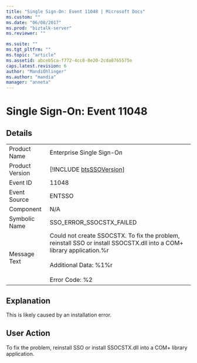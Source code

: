```yaml
---
title: "Single Sign-On: Event 11048 | Microsoft Docs"
ms.custom: ""
ms.date: "06/08/2017"
ms.prod: "biztalk-server"
ms.reviewer: ""

ms.suite: ""
ms.tgt_pltfrm: ""
ms.topic: "article"
ms.assetid: abceb5ca-f772-4cc8-8e20-2cda8765575e
caps.latest.revision: 6
author: "MandiOhlinger"
ms.author: "mandia"
manager: "anneta"
---
```

# Single Sign-On: Event 11048
## Details  
  
|                 |                                                                                                                                                                                    |
|-----------------|------------------------------------------------------------------------------------------------------------------------------------------------------------------------------------|
|  Product Name   |                                                                             Enterprise Single Sign-On                                                                              |
| Product Version |                                                            [!INCLUDE [btsSSOVersion](../includes/btsssoversion-md.md)]                                                             |
|    Event ID     |                                                                                       11048                                                                                        |
|  Event Source   |                                                                                       ENTSSO                                                                                       |
|    Component    |                                                                                        N/A                                                                                         |
|  Symbolic Name  |                                                                              SSO_ERROR_SSOCSTX_FAILED                                                                              |
|  Message Text   | Could not create SSOCSTX. To fix the problem, reinstall SSO or install SSOCSTX.dll into a COM+ library application.%r<br /><br /> Additional Data: %1%r<br /><br /> Error Code: %2 |
  
## Explanation  
 This is likely caused by an installation error.  
  
## User Action  
 To fix the problem, reinstall SSO or install SSOCSTX.dll into a COM+ library application.